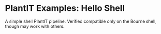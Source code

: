 # PlantIT Examples: Hello Shell

A simple shell PlantIT pipeline. Verified compatible only on the Bourne shell, though may work with others.

